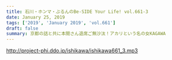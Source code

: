 ```yaml
---
title: 石川・ホンマ・ぶるんのBe-SIDE Your Life! vol.661-3
date: January 25, 2019
tags: ['2019', 'January 2019', 'vol.661']
draft: false
summary: 京都の話と共に本間さん退席ご無沙汰！アカリという名の女KAGAWA
---
```


http://project-phi.ddo.jp/ishikawa/ishikawa661_3.mp3